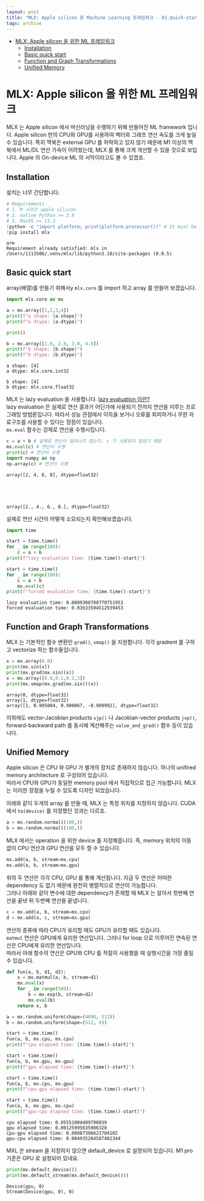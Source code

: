 ```yaml
---
layout: post
title: "MLX: Apple silicon 용 Machine Learning 프레임워크 - 01.Quick-start"
tags: archive
---
```


- [MLX: Apple silicon 을 위한 ML 프레임워크](#mlx-apple-silicon-을-위한-ml-프레임워크)
  - [Installation](#installation)
  - [Basic quick start](#basic-quick-start)
  - [Function and Graph Transformations](#function-and-graph-transformations)
  - [Unified Memory](#unified-memory)

# MLX: Apple silicon 을 위한 ML 프레임워크

MLX 는 Apple silicon 에서 머신러닝을 수행하기 위해 만들어진 ML framework 입니다. Apple silicon 만의 CPU와 GPU를 사용하여 벡터와 그래프 연산 속도를 크게 높일 수 있습니다. 특히 맥북은 external GPU 를 허락하고 있지 않기 때문에 M1 이상의 맥북에서 ML/DL 연산 가속이 어려웠는데, MLX 를 통해 크게 개선할 수 있을 것으로 보입니다. Apple 의 On-device ML 의 서막이라고도 볼 수 있겠죠.

## Installation 

설치는 너무 간단합니다.


```python
# Requirements
# 1. M 시리즈 apple silicon 
# 2. native Python >= 3.8
# 3. MacOS >= 13.3
!python -c "import platform; print(platform.processor())" # It must be arm
!pip install mlx 
```

    arm
    Requirement already satisfied: mlx in /Users/1113506/.venv/mlx/lib/python3.10/site-packages (0.0.5)


## Basic quick start

array(배열)를 만들기 위해서y `mlx.core` 를 import 하고 array 를 만들어 보겠습니다.


```python
import mlx.core as mx

a = mx.array([1,2,3,4])
print(f"a shape: {a.shape}")
print(f"a dtype: {a.dtype}")

print()

b = mx.array([1.0, 2.0, 3.0, 4.0])
print(f"b shape: {b.shape}")
print(f"b dtype: {b.dtype}")
```

    a shape: [4]
    a dtype: mlx.core.int32
    
    b shape: [4]
    b dtype: mlx.core.float32


MLX 는 lazy evaluation 을 사용합니다. 
[lazy evaluation 이란?](https://medium.com/sjk5766/lazy-evaluation%EC%9D%84-%EC%95%8C%EC%95%84%EB%B3%B4%EC%9E%90-411651d5227b)  
lazy evaluation 은 실제로 연산 결과가 어딘가에 사용되기 전까지 연산을 미루는 프로그래밍 방법론입니다.
따라서 성능 관점에서 이득을 보거나 오류를 회피하거나 무한 자료구조를 사용할 수 있다는 장점이 있습니다.  
`mx.eval` 함수는 강제로 연산을 수행시킵니다.


```python
c = a + b # 실제로 연산이 일어나지 않는다. c 가 사용되지 않았기 때문
mx.eval(c) # 연산이 수행
print(c) # 연산이 수행
import numpy as np
np.array(c) # 연산이 수행
```

    array([2, 4, 6, 8], dtype=float32)





    array([2., 4., 6., 8.], dtype=float32)



실제로 연산 시간이 어떻게 소모되는지 확인해보겠습니다.


```python
import time

start = time.time()
for _ in range(100):
    c = a + b
print(f"lazy evaluation time: {time.time()-start}")

start = time.time()
for _ in range(100):
    c = a + b
    mx.eval(c)
print(f"forced evaluation time: {time.time()-start}")
```

    lazy evaluation time: 0.0009300708770751953
    forced evaluation time: 0.03633594512939453


## Function and Graph Transformations

MLX 는 기본적인 함수 변환인 `grad()`, `vmap()` 을 지원합니다. 각각 gradient 를 구하고 vectorize 하는 함수들입니다.


```python
x = mx.array(0.0)
print(mx.sin(x))
print(mx.grad(mx.sin)(x))
x = mx.array([0.0,0.1,0.2,3])
print(mx.vmap(mx.grad(mx.sin))(x))
```

    array(0, dtype=float32)
    array(1, dtype=float32)
    array([1, 0.995004, 0.980067, -0.989992], dtype=float32)


이외에도 vector-Jacobian products `vjp()` 나 Jacobian-vector products `jvp()`, forward-backward path 를 동시에 계산해주는 `value_and_grad()` 함수 등이 있습니다.

## Unified Memory

Apple silicon 은 CPU 와 GPU 가 별개의 장치로 존재하지 않습니다. 하나의 unifired memory architecture 로 구성되어 있습니다.  
따라서 CPU와 GPU가 동일한 memory pool 에서 직접적으로 접근 가능합니다. MLX 는 이러한 장점을 누릴 수 있도록 디자인 되었습니다.  

아래와 같이 두개의 array 를 만들 때, MLX 는 특정 위치를 지정하지 않습니다. CUDA 에서 `to(device)` 를 지정했던 것과는 다르죠.  
```python
a = mx.random.normal((100,))
b = mx.random.normal((100,))
```

MLX 에서는 operation 을 위한 device 를 지정해줍니다. 즉, memory 위치의 이동 없이 CPU 연산과 GPU 연산을 모두 할 수 있습니다.  
```python
mx.add(a, b, stream=mx.cpu)
mx.add(a, b, stream=mx.gpu)
```
위의 두 연산은 각각 CPU, GPU 를 통해 계산됩니다. 지금 두 연산은 어떠한 dependency 도 없기 때문에 완전히 병렬적으로 연산이 가능합니다.  
그러나 아래와 같이 변수에 대한 dependency가 존재할 때 MLX 는 알아서 첫번째 연산을 끝낸 뒤 두번째 연산을 끝냅니다.
```python
c = mx.add(a, b, stream=mx.cpu)
d = mx.add(a, c, stream=mx.gpu)
```

연산의 종류에 따라 CPU가 유리할 때도 GPU가 유리할 때도 있습니다.  
`matmul` 연산은 GPU에게 유리한 연산입니다. 그러나 for loop 으로 이루어진 연속된 연산은 CPU에게 유리한 연산입니다.  
따라서 아래 함수의 연산은 GPU와 CPU 를 적절히 사용했을 때 실행시간을 가장 줄일 수 있습니다.


```python
def fun(a, b, d1, d2):
    x = mx.matmul(a, b, stream=d1)
    mx.eval(x)
    for _ in range(500):
        b = mx.exp(b, stream=d2)
        mx.eval(b)
    return x, b

a = mx.random.uniform(shape=(4096, 512))
b = mx.random.uniform(shape=(512, 4))

start = time.time()
fun(a, b, mx.cpu, mx.cpu)
print(f"cpu elapsed time: {time.time()-start}")

start = time.time()
fun(a, b, mx.gpu, mx.gpu)
print(f"gpu elapsed time: {time.time()-start}")

start = time.time()
fun(a, b, mx.cpu, mx.gpu)
print(f"cpu-gpu elapsed time: {time.time()-start}")

start = time.time()
fun(a, b, mx.gpu, mx.cpu)
print(f"gpu-cpu elapsed time: {time.time()-start}")
```

    cpu elapsed time: 0.05551004409790039
    gpu elapsed time: 0.09125995635986328
    cpu-gpu elapsed time: 0.08087396621704102
    gpu-cpu elapsed time: 0.004935264587402344


MXL 은 stream 을 지정하지 않으면 default_device 로 설정되어 있습니다. M1 pro 기준은 GPU 로 설정되어 있네요.


```python
print(mx.default_device())
print(mx.default_stream(mx.default_device()))
```

    Device(gpu, 0)
    Stream(Device(gpu, 0), 0)

